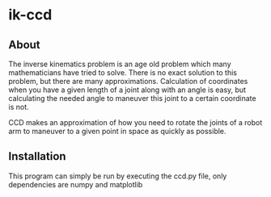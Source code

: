 # ik-ccd

## About
The inverse kinematics problem is an age old problem which many mathematicians have tried to solve. There is no exact solution to this problem, but there are many approximations. Calculation of coordinates when you have a given length of a joint along with an angle is easy, but calculating the needed angle to maneuver this joint to a certain coordinate is not. 

CCD makes an approximation of how you need to rotate the joints of a robot arm to maneuver to a given point in space as quickly as possible. 

## Installation 
This program can simply be run by executing the ccd.py file, only dependencies are numpy and matplotlib
